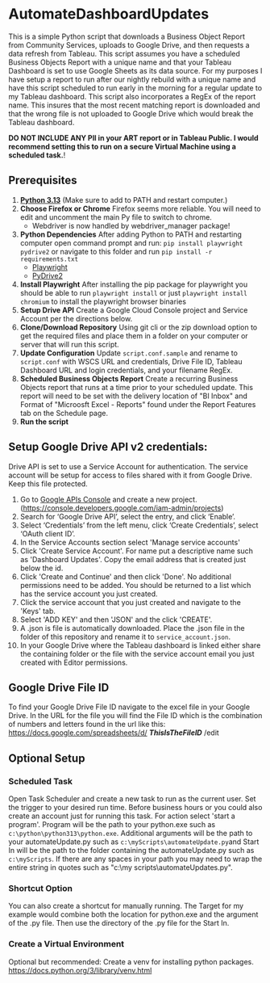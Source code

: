 # AutomateDashboardUpdates

This is a simple Python script that downloads a Business Object Report from Community Services, uploads to Google Drive, and then requests a data refresh from Tableau. This script assumes you have a scheduled Business Objects Report with a unique name and that your Tableau Dashboard is set to use Google Sheets as its data source. For my purposes I have setup a report to run after our nightly rebuild with a unique name and have this script scheduled to run early in the morning for a regular update to my Tableau dashboard. This script also incorporates a RegEx of the report name. This insures that the most recent matching report is downloaded and that the wrong file is not uploaded to Google Drive which would break the Tableau dashboard.

**DO NOT INCLUDE ANY PII in your ART report or in Tableau Public. I would recommend setting this to run on a secure Virtual Machine using a scheduled task.**!

## Prerequisites

1. **[Python 3.13](https://www.python.org/downloads/)**
   (Make sure to add to PATH and restart computer.)
2. **Choose Firefox or Chrome** Firefox seems more reliable. You will need to edit and uncomment the main Py file to switch to chrome.
   - Webdriver is now handled by webdriver_manager package!
3. **Python Dependencies** After adding Python to PATH and restarting computer open command prompt and run: `pip install playwright pydrive2` or navigate to this folder and run `pip install -r requirements.txt`
   - [Playwright](https://github.com/baijum/selenium-python)
   - [PyDrive2](https://github.com/iterative/PyDrive2)
4. **Install Playwright** After installing the pip package for playwright you should be able to run `playwright install` or just `playwright install chromium` to install the playwright browser binaries
5. **Setup Drive API** Create a Google Cloud Console project and Service Account per the directions below.
6. **Clone/Download Repository** Using git cli or the zip download option to get the required files and place them in a folder on your computer or server that will run this script.
7. **Update Configuration** Update `script.conf.sample` and rename to `script.conf` with WSCS URL and credentials, Drive File ID, Tableau Dashboard URL and login credentials, and your filename RegEx.
8. **Scheduled Business Objects Report** Create a recurring Business Objects report that runs at a time prior to your scheduled update.  This report will need to be set with the delivery location of "BI Inbox" and Format of "Microosft Excel - Reports" found under the Report Features tab on the Schedule page. 
9. **Run the script**

## Setup Google Drive API v2 credentials:

Drive API is set to use a Service Account for authentication. The service account will be setup for access to files shared with it from Google Drive. Keep this file protected.

1. Go to [Google APIs Console](https://console.developers.google.com/iam-admin/projects) and create a new project. (https://console.developers.google.com/iam-admin/projects)
2. Search for ‘Google Drive API’, select the entry, and click ‘Enable’.
3. Select ‘Credentials’ from the left menu, click ‘Create Credentials’, select ‘OAuth client ID’.
4. In the Service Accounts section select 'Manage service accounts'
5. Click 'Create Service Account'. For name put a descriptive name such as 'Dashboard Updates'. Copy the email address that is created just below the id.
6. Click 'Create and Continue' and then click 'Done'. No additional permissions need to be added. You should be returned to a list which has the service account you just created.
7. Click the service account that you just created and navigate to the 'Keys' tab.
8. Select 'ADD KEY' and then 'JSON' and the click 'CREATE'.
9. A .json is file is automatically downloaded. Place the .json file in the folder of this repository and rename it to `service_account.json`.
10. In your Google Drive where the Tableau dashboard is linked either share the containing folder or the file with the service account email you just created with Editor permissions.

## Google Drive File ID

To find your Google Drive File ID navigate to the excel file in your Google Drive. In the URL for the file you will find the File ID which is the combination of numbers and letters found in the url like this: https://docs.google.com/spreadsheets/d/ **_ThisIsTheFileID_** /edit

## Optional Setup

### Scheduled Task

Open Task Scheduler and create a new task to run as the current user. Set the trigger to your desired run time. Before business hours or you could also create an account just for running this task. For action select 'start a program'. Program will be the path to your python.exe such as `c:\python\python313\python.exe`. Additional arguments will be the path to your automateUpdate.py such as `c:\myScripts\automateUpdate.py`and Start In will be the path to the folder containing the automateUpdate.py such as `c:\myScripts`. If there are any spaces in your path you may need to wrap the entire string in quotes such as "c:\my scripts\automateUpdates.py".

### Shortcut Option

You can also create a shortcut for manually running. The Target for my example would combine both the location for python.exe and the argument of the .py file. Then use the directory of the .py file for the Start In.

### Create a Virtual Environment

Optional but recommended: Create a venv for installing python packages. https://docs.python.org/3/library/venv.html
